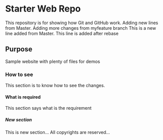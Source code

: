 # Starter Web Repo

This repository is for showing how Git and GitHub work. Adding new lines from Master. Adding more changes from myfeature branch
This is a new line added from Master. This line is added after rebase

## Purpose

Sample website with plenty of files for demos

### How to see
This section is to know how to see the changes.

#### What is required
This section says what is the requirement

##### New section
This is new section... All copyrights are reserved...
